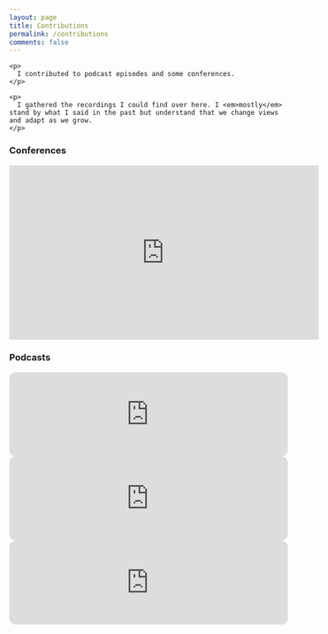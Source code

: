 ```yaml
---
layout: page
title: Contributions
permalink: /contributions
comments: false
---
```


<div class="row justify-content-between">
  <div class="col-md-12 pr-5">

    <p>
      I contributed to podcast episodes and some conferences.
    </p>

    <p>
      I gathered the recordings I could find over here. I <em>mostly</em> stand by what I said in the past but understand that we change views and adapt as we grow.
    </p>

  </div>
  <div class="row col-md-12">
    <div class="col-md-12">
      <h3>Conferences</h3>
    </div>
    <div class="col-md-12">
      <iframe width="560" height="315" src="https://www.youtube.com/embed/-vuoKq7Ub6g?si=SI_d9pIECekSo1SC" title="YouTube video player" frameborder="0" allow="accelerometer; autoplay; clipboard-write; encrypted-media; gyroscope; picture-in-picture; web-share" referrerpolicy="strict-origin-when-cross-origin" allowfullscreen></iframe>
    </div>
  </div>
  <div class="row col-md-12">
    <div class="col-md-12">
      <h3>Podcasts</h3>
    </div>
    <div class="col-md-6">
      <iframe data-testid="embed-iframe" style="border-radius:12px" src="https://open.spotify.com/embed/episode/4851XCeaUSto2wkA49NcOH?utm_source=generator&theme=0" width="100%" height="152" frameBorder="0" allowfullscreen="" allow="autoplay; clipboard-write; encrypted-media; fullscreen; picture-in-picture" loading="lazy"></iframe>
    </div>
    <div class="col-md-6">
      <iframe data-testid="embed-iframe" style="border-radius:12px" src="https://open.spotify.com/embed/episode/5icI9NDy7r21siH65o92Yf?utm_source=generator&theme=0" width="100%" height="152" frameBorder="0" allowfullscreen="" allow="autoplay; clipboard-write; encrypted-media; fullscreen; picture-in-picture" loading="lazy"></iframe>
    </div>
    <div class="col-md-6">
      <iframe data-testid="embed-iframe" style="border-radius:12px" src="https://open.spotify.com/embed/episode/32g7GZBlBY0lQD6qyouZOY?utm_source=generator&theme=0" width="100%" height="152" frameBorder="0" allowfullscreen="" allow="autoplay; clipboard-write; encrypted-media; fullscreen; picture-in-picture" loading="lazy"></iframe>
    </div>
  </div>

</div>
